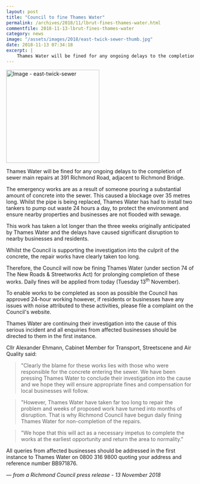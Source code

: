```yaml
---
layout: post
title: "Council to fine Thames Water"
permalink: /archives/2018/11/lbrut-fines-thames-water.html
commentfile: 2018-11-13-lbrut-fines-thames-water
category: news
image: "/assets/images/2018/east-twick-sewer-thumb.jpg"
date: 2018-11-13 07:34:18
excerpt: |
    Thames Water will be fined for any ongoing delays to the completion of sewer main repairs at 391 Richmond Road, adjacent to Richmond Bridge.
---
```


<a href="/assets/images/2018/east-twick-sewer.jpg" title="Click for a larger image"><img src="/assets/images/2018/east-twick-sewer-thumb.jpg" width="250" alt="Image - east-twick-sewer"  class="photo right"/></a>

Thames Water will be fined for any ongoing delays to the completion of sewer main repairs at 391 Richmond Road, adjacent to Richmond Bridge.

The emergency works are as a result of someone pouring a substantial amount of concrete into the sewer.  This caused a blockage over 35 metres long. Whilst the pipe is being replaced, Thames Water has had to install two tankers to pump out waste 24 hours a day, to protect the environment and ensure nearby properties and businesses are not flooded with sewage.

This work has taken a lot longer than the three weeks originally anticipated by Thames Water and the delays have caused significant disruption to nearby businesses and residents.

Whilst the Council is supporting the investigation into the culprit of the concrete, the repair works have clearly taken too long.

Therefore, the Council will now be fining Thames Water (under section 74 of The New Roads & Streetworks Act) for prolonging completion of these works. Daily fines will be applied from today (Tuesday 13<sup>th</sup> November).

To enable works to be completed as soon as possible the Council has approved 24-hour working however, if residents or businesses have any issues with noise attributed to these activities, please file a complaint on the Council's website.

Thames Water are continuing their investigation into the cause of this serious incident and all enquiries from affected businesses should be directed to them in the first instance.

Cllr Alexander Ehmann, Cabinet Member for Transport, Streetscene and Air Quality said:

> "Clearly the blame for these works lies with those who were responsible for the concrete entering the sewer. We have been pressing Thames Water to conclude their investigation into the cause and we hope they will ensure appropriate fines and compensation for local businesses will follow.


> "However, Thames Water have taken far too long to repair the problem and weeks of proposed work have turned into months of disruption.  That is why Richmond Council have begun daily fining Thames Water for non-completion of the repairs.


> "We hope that this will act as a necessary impetus to complete the works at the earliest opportunity and return the area to normality."


All queries from affected businesses should be addressed in the first instance to Thames Water on 0800 316 9800 quoting your address and reference number BB971876.

<cite>&mdash; from a Richmond Council press release - 13 November 2018</cite>
